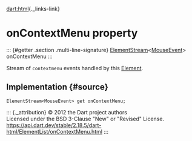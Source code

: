 [dart:html](../../dart-html/dart-html-library){._links-link}

onContextMenu property
======================

::: {#getter .section .multi-line-signature}
[ElementStream](../elementstream-class)\<[MouseEvent](../mouseevent-class)\>
onContextMenu
:::

Stream of `contextmenu` events handled by this
[Element](../element-class).

Implementation {#source}
--------------

``` {.language-dart data-language="dart"}
ElementStream<MouseEvent> get onContextMenu;
```

::: {._attribution}
© 2012 the Dart project authors\
Licensed under the BSD 3-Clause \"New\" or \"Revised\" License.\
<https://api.dart.dev/stable/2.18.5/dart-html/ElementList/onContextMenu.html>
:::

